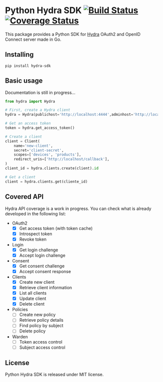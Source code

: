 # Python Hydra SDK [![Build Status](https://travis-ci.org/OSSystems/python-hydra-sdk.svg?branch=master)](https://travis-ci.org/OSSystems/python-hydra-sdk) [![Coverage Status](https://coveralls.io/repos/github/OSSystems/python-hydra-sdk/badge.svg?branch=master)](https://coveralls.io/github/OSSystems/python-hydra-sdk?branch=master)

This package provides a Python SDK
for [Hydra](https://github.com/ory/hydra) OAuth2 and OpenID Connect
server made in Go.

## Installing

```
pip install hydra-sdk
```

## Basic usage

Documentation is still in progress...

```python
from hydra import Hydra

# First, create a Hydra client
hydra = Hydra(publichost='http://localhost:4444',adminhost='http://localhost:4445', client='client-server', secret='secret-server')

# Get an access token
token = hydra.get_access_token()

# Create a client
client = Client(
    name='new-client',
    secret='client-secret',
    scopes=['devices', 'products'],
    redirect_uris=['http://localhost/callback'],
)
client_id = hydra.clients.create(client).id

# Get a client
client = hydra.clients.get(cliente_id)
```

## Covered API

Hydra API coverage is a work in progress. You can check what is
already developed in the following list:

- OAuth2
  - [x] Get access token (with token cache)
  - [x] Introspect token
  - [x] Revoke token
- Login
  - [x] Get login challenge
  - [x] Accept login challenge
- Consent
  - [x] Get consent challenge
  - [x] Accept consent response
- Clients
  - [x] Create new client
  - [x] Retrieve client information
  - [x] List all clients
  - [x] Update client
  - [x] Delete client
- Policies
  - [ ] Create new policy
  - [ ] Retrieve policy details
  - [ ] Find policy by subject
  - [ ] Delete policy
- Warden
  - [ ] Token access control
  - [ ] Subject access control

## License

Python Hydra SDK is released under MIT license.
